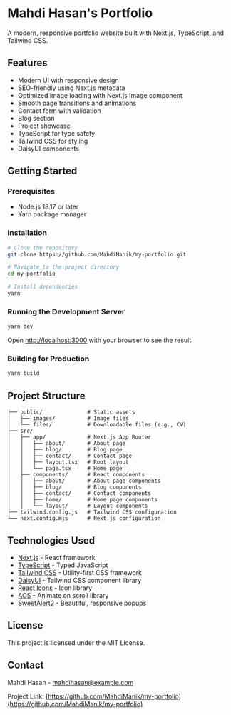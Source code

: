 # Mahdi Hasan's Portfolio

A modern, responsive portfolio website built with Next.js, TypeScript, and Tailwind CSS.

## Features

- Modern UI with responsive design
- SEO-friendly using Next.js metadata
- Optimized image loading with Next.js Image component
- Smooth page transitions and animations
- Contact form with validation
- Blog section
- Project showcase
- TypeScript for type safety
- Tailwind CSS for styling
- DaisyUI components

## Getting Started

### Prerequisites

- Node.js 18.17 or later
- Yarn package manager

### Installation

```bash
# Clone the repository
git clone https://github.com/MahdiManik/my-portfolio.git

# Navigate to the project directory
cd my-portfolio

# Install dependencies
yarn
```

### Running the Development Server

```bash
yarn dev
```

Open [http://localhost:3000](http://localhost:3000) with your browser to see the result.

### Building for Production

```bash
yarn build
```

## Project Structure

```
├── public/              # Static assets
│   ├── images/          # Image files
│   └── files/           # Downloadable files (e.g., CV)
├── src/
│   ├── app/             # Next.js App Router
│   │   ├── about/       # About page
│   │   ├── blog/        # Blog page
│   │   ├── contact/     # Contact page
│   │   ├── layout.tsx   # Root layout
│   │   └── page.tsx     # Home page
│   ├── components/      # React components
│   │   ├── about/       # About page components
│   │   ├── blog/        # Blog components
│   │   ├── contact/     # Contact components
│   │   ├── home/        # Home page components
│   │   └── layout/      # Layout components
├── tailwind.config.js   # Tailwind CSS configuration
└── next.config.mjs      # Next.js configuration
```

## Technologies Used

- [Next.js](https://nextjs.org/) - React framework
- [TypeScript](https://www.typescriptlang.org/) - Typed JavaScript
- [Tailwind CSS](https://tailwindcss.com/) - Utility-first CSS framework
- [DaisyUI](https://daisyui.com/) - Tailwind CSS component library
- [React Icons](https://react-icons.github.io/react-icons/) - Icon library
- [AOS](https://michalsnik.github.io/aos/) - Animate on scroll library
- [SweetAlert2](https://sweetalert2.github.io/) - Beautiful, responsive popups

## License

This project is licensed under the MIT License.

## Contact

Mahdi Hasan - [mahdihasan@example.com](mailto:mahdihasan@example.com)

Project Link: [https://github.com/MahdiManik/my-portfolio](https://github.com/MahdiManik/my-portfolio)
